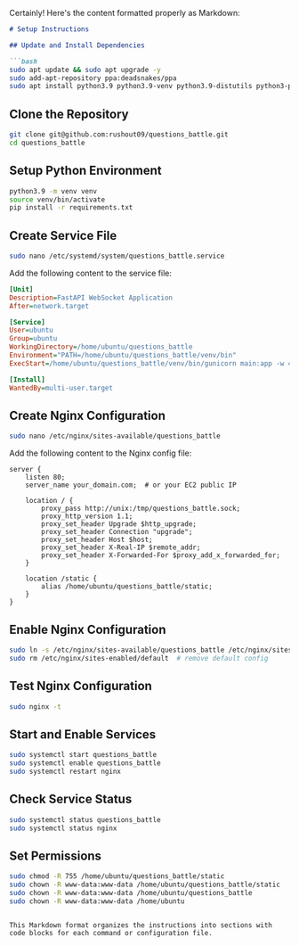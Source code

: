Certainly! Here's the content formatted properly as Markdown:

```markdown
# Setup Instructions

## Update and Install Dependencies

```bash
sudo apt update && sudo apt upgrade -y
sudo add-apt-repository ppa:deadsnakes/ppa
sudo apt install python3.9 python3.9-venv python3.9-distutils python3-pip nginx redis-server -y
```

## Clone the Repository

```bash
git clone git@github.com:rushout09/questions_battle.git
cd questions_battle
```

## Setup Python Environment

```bash
python3.9 -m venv venv
source venv/bin/activate
pip install -r requirements.txt
```

## Create Service File

```bash
sudo nano /etc/systemd/system/questions_battle.service
```

Add the following content to the service file:

```ini
[Unit]
Description=FastAPI WebSocket Application
After=network.target

[Service]
User=ubuntu
Group=ubuntu
WorkingDirectory=/home/ubuntu/questions_battle
Environment="PATH=/home/ubuntu/questions_battle/venv/bin"
ExecStart=/home/ubuntu/questions_battle/venv/bin/gunicorn main:app -w 4 -k uvicorn.workers.UvicornWorker -b unix:/tmp/questions_battle.sock

[Install]
WantedBy=multi-user.target
```

## Create Nginx Configuration

```bash
sudo nano /etc/nginx/sites-available/questions_battle
```

Add the following content to the Nginx config file:

```nginx
server {
    listen 80;
    server_name your_domain.com;  # or your EC2 public IP

    location / {
        proxy_pass http://unix:/tmp/questions_battle.sock;
        proxy_http_version 1.1;
        proxy_set_header Upgrade $http_upgrade;
        proxy_set_header Connection "upgrade";
        proxy_set_header Host $host;
        proxy_set_header X-Real-IP $remote_addr;
        proxy_set_header X-Forwarded-For $proxy_add_x_forwarded_for;
    }

    location /static {
        alias /home/ubuntu/questions_battle/static;
    }
}
```

## Enable Nginx Configuration

```bash
sudo ln -s /etc/nginx/sites-available/questions_battle /etc/nginx/sites-enabled/
sudo rm /etc/nginx/sites-enabled/default  # remove default config
```

## Test Nginx Configuration

```bash
sudo nginx -t
```

## Start and Enable Services

```bash
sudo systemctl start questions_battle
sudo systemctl enable questions_battle
sudo systemctl restart nginx
```

## Check Service Status

```bash
sudo systemctl status questions_battle
sudo systemctl status nginx
```

## Set Permissions

```bash
sudo chmod -R 755 /home/ubuntu/questions_battle/static
sudo chown -R www-data:www-data /home/ubuntu/questions_battle/static
sudo chown -R www-data:www-data /home/ubuntu/questions_battle
sudo chown -R www-data:www-data /home/ubuntu
```
```

This Markdown format organizes the instructions into sections with code blocks for each command or configuration file.
